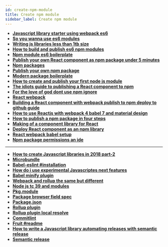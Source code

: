 ```yaml
---
id: create-npm-module
title: Create npm module
sidebar_label: Create npm module
---
```


<!--  Add TOC here  -->

- [**Javascript library starter using webpack es6**](http://krasimirtsonev.com/blog/article/javascript-library-starter-using-webpack-es6)
- [**So you wanna use es6 modules**](https://medium.com/@kelin2025/so-you-wanna-use-es6-modules-714f48b3a953)
- [**Writing js libraries less than 1tb size**](https://medium.com/@kelin2025/writing-js-libraries-less-than-1tb-size-6342da0c006a)
- [**How to build and publish es6 npm modules**](https://booker.codes/how-to-build-and-publish-es6-npm-modules-today-with-babel/)
- [**Npm module es6 boilerplate**](https://www.npmjs.com/package/npm-module-es6-boilerplate)
- [**Publish your own React component as npm package under 5 minutes**](https://medium.com/quick-code/publish-your-own-react-component-as-npm-package-under-5-minutes-8a47f0cb92b9)
- [**Npm packages**](http://2ality.com/2017/07/npm-packages-via-babel.html)
- [**Publish your own npm package**](https://codeburst.io/publish-your-own-npm-package-ff918698d450)
- [**Modern package boilerplate**](https://github.com/eunikitin/modern-package-boilerplate)
- [**How to create and publish your first node js module**](https://codeburst.io/how-to-create-and-publish-your-first-node-js-module-444e7585b738)
- [**The idiots guide to publishing a React component to npm**](https://medium.com/@adrianli/the-idiot-s-guide-to-publishing-a-react-component-to-npm-2b66b1ac03e0)
- [**For the love of god dont use npm ignore**](https://medium.com/@jdxcode/for-the-love-of-god-dont-use-npmignore-f93c08909d8d)
- [**React webpack**](https://www.valentinog.com/blog/react-webpack-babel)
- [**Building a React component with webpack publish to npm deploy to github guide**](https://medium.com/dailyjs/building-a-react-component-with-webpack-publish-to-npm-deploy-to-github-guide-6927f60b3220)
- [**How to use Reactjs with webpack 4 babel 7 and material design**](https://medium.freecodecamp.org/how-to-use-reactjs-with-webpack-4-babel-7-and-material-design-ff754586f618)
- [**How to publish a npm package in four steps**](https://medium.com/@vmarchesin/how-to-publish-a-npm-package-in-four-steps-4344ab88e852)
- [**Making of a component library for React**](https://hackernoon.com/making-of-a-component-library-for-react-e6421ea4e6c7 )
- [**Deploy React component as an npm library**](https://codeburst.io/deploy-react-component-as-an-npm-library-d396efc25122)
- [**React webpack babel setup**](https://www.robinwieruch.de/minimal-react-webpack-babel-setup/ )
- [**Npm package permissions an ide**](https://hackernoon.com/npm-package-permissions-an-idea-441a02902d9b)

---

- [**How to create Javascript libraries in 2018 part-2**](https://developers.livechatinc.com/blog/how-to-create-javascript-libraries-in-2018-part-2/)
- [**Microbundle**](https://github.com/developit/microbundle/)
- [**Babel-eslint #installation**](https://github.com/babel/babel-eslint#installation)
- [**How do i use experimental Javascriptes next features**](https://standardjs.com/#how-do-i-use-experimental-javascript-es-next-features)
- [**Babel minify plugin**](https://github.com/babel/minify)
- [**Webpack and rollup the same but different**](https://medium.com/webpack/webpack-and-rollup-the-same-but-different-a41ad427058c)
- [**Node js tc 39 and modules**](https://hackernoon.com/node-js-tc-39-and-modules-a1118aecf95e)
- [**Pkg.module**](https://github.com/rollup/rollup/wiki/pkg.module)
- [**Package browser field spec**](https://github.com/defunctzombie/package-browser-field-spec)
- [**Package.json**](https://github.com/rollup/rollup-starter-lib/blob/master/package.json)
- [**Rollup plugin**](https://github.com/rollup/rollup-plugin-babel)
- [**Rollup plugin local resolve**](https://www.npmjs.com/package/rollup-plugin-local-resolve)
- [**Commitlint**](https://github.com/conventional-changelog/commitlint)
- [**Fruit #readme**](https://github.com/jaebradley/fruit#readme)
- [**How to write a Javascript library automating releases with semantic release**](https://egghead.io/lessons/javascript-how-to-write-a-javascript-library-automating-releases-with-semantic-release)
- [**Semantic release**](https://github.com/semantic-release/semantic-release)





<!-- - []() https://babeljs.io/docs/en/config-files#6x-vs-7x-babelrc-loading

- []() https://babeljs.io/docs/en/config-files#project-wide-configuration

- []() https://babeljs.io/docs/en/plugins#react -->



<!-- module
- []() https://github.com/rollup/rollup/issues/2646#issuecomment-455352098
 -->





<!-- https://docs.travis-ci.com/user/coveralls/
https://github.com/dwyl/learn-coveralls.io
https://www.youtube.com/watch?v=bt1iOy9lv0U
https://docs.coveralls.io/
https://stackoverflow.com/questions/39501417/how-can-i-connect-coveralls-and-travis-in-github
https://medium.com/the-code-review/add-badges-for-travisci-coveralls-and-code-climate-to-your-readme-ruby-6d27caad74ed


https://medium.com/recraftrelic/building-a-react-component-as-a-npm-module-18308d4ccde9
-->


<!-- https://datree.io/npm-version/ -->



<!-- https://github.com/conventional-changelog/standard-version -->
